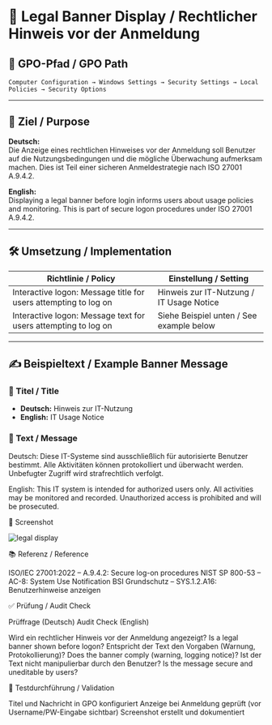 

# 📜 Legal Banner Display / Rechtlicher Hinweis vor der Anmeldung

## 📌 GPO-Pfad / GPO Path
`Computer Configuration → Windows Settings → Security Settings → Local Policies → Security Options`

---

## 🎯 Ziel / Purpose

**Deutsch:**  
Die Anzeige eines rechtlichen Hinweises vor der Anmeldung soll Benutzer auf die Nutzungsbedingungen und die mögliche Überwachung aufmerksam machen. Dies ist Teil einer sicheren Anmeldestrategie nach ISO 27001 A.9.4.2.

**English:**  
Displaying a legal banner before login informs users about usage policies and monitoring. This is part of secure logon procedures under ISO 27001 A.9.4.2.

---

## 🛠️ Umsetzung / Implementation

| Richtlinie / Policy                                                | Einstellung / Setting                                     |
|--------------------------------------------------------------------|------------------------------------------------------------|
| Interactive logon: Message title for users attempting to log on    | Hinweis zur IT-Nutzung / IT Usage Notice                  |
| Interactive logon: Message text for users attempting to log on     | Siehe Beispiel unten / See example below                  |

---

## ✍️ Beispieltext / Example Banner Message

### 🔖 Titel / Title

- **Deutsch:** Hinweis zur IT-Nutzung  
- **English:** IT Usage Notice

### 📄 Text / Message



Deutsch:
Diese IT-Systeme sind ausschließlich für autorisierte Benutzer bestimmt. Alle Aktivitäten können protokolliert und überwacht werden. Unbefugter Zugriff wird strafrechtlich verfolgt.

English:
This IT system is intended for authorized users only. All activities may be monitored and recorded. Unauthorized access is prohibited and will be prosecuted.

📸 Screenshot

![legal display](https://github.com/user-attachments/assets/c7ee115c-1600-49f3-9535-a5929b6c6c27)

📚 Referenz / Reference

ISO/IEC 27001:2022 – A.9.4.2: Secure log-on procedures
NIST SP 800-53 – AC-8: System Use Notification
BSI Grundschutz – SYS.1.2.A16: Benutzerhinweise anzeigen

✅ Prüfung / Audit Check

Prüffrage (Deutsch)	Audit Check (English)

Wird ein rechtlicher Hinweis vor der Anmeldung angezeigt?      	Is a legal banner shown before logon?
Entspricht der Text den Vorgaben (Warnung, Protokollierung)?   	Does the banner comply (warning, logging notice)?
Ist der Text nicht manipulierbar durch den Benutzer?	          Is the message secure and uneditable by users?

🧪 Testdurchführung / Validation

Titel und Nachricht in GPO konfiguriert
Anzeige bei Anmeldung geprüft (vor Username/PW-Eingabe sichtbar)
Screenshot erstellt und dokumentiert




